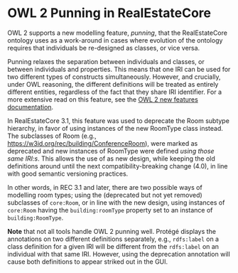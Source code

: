 # OWL 2 Punning in RealEstateCore

OWL 2 supports a new modelling feature, *punning*, that the RealEstateCore 
ontology uses as a work-around in cases where evolution of the ontology 
requires that individuals be re-designed as classes, or vice versa.

Punning relaxes the separation between individuals and classes, or between 
individuals and properties. This means that one IRI can be used for two 
different types of constructs simultaneously. However, and crucially, 
under OWL reasoning, the different definitions will be treated as entirely 
different entities, regardless of the fact that they share IRI identifier. 
For a more extensive read on this feature, see the [OWL 2 new features 
documentation](https://www.w3.org/TR/owl2-new-features/#F12:_Punning). 

In RealEstateCore 3.1, this feature was used to deprecate the Room subtype 
hierarchy, in favor of using instances of the new RoomType class instead. 
The subclasses of Room (e.g., https://w3id.org/rec/building/ConferenceRoom), 
were marked as deprecated and new instances of RoomType were defined 
*using those same IRI:s*. This allows the use of as new design, while 
keeping the old definitions around until the next compatibility-breaking 
change (4.0), in line with good semantic versioning practices.

In other words, in REC 3.1 and later, there are two possible ways of 
modelling room types; using the (deprecated but not yet removed) subclasses 
of `core:Room`, or in line with the new design, using instances of `core:Room` 
having the `building:roomType` property set to an instance of 
`building:RoomType`.

**Note** that not all tools handle OWL 2 punning well. Protégé displays 
the annotations on two different definitions separately, e.g., `rdfs:label` 
on a class definition for a given IRI will be different from the `rdfs:label` 
on an individual with that same IRI. However, using the deprecation 
annotation will cause both definitions to appear striked out in the GUI.